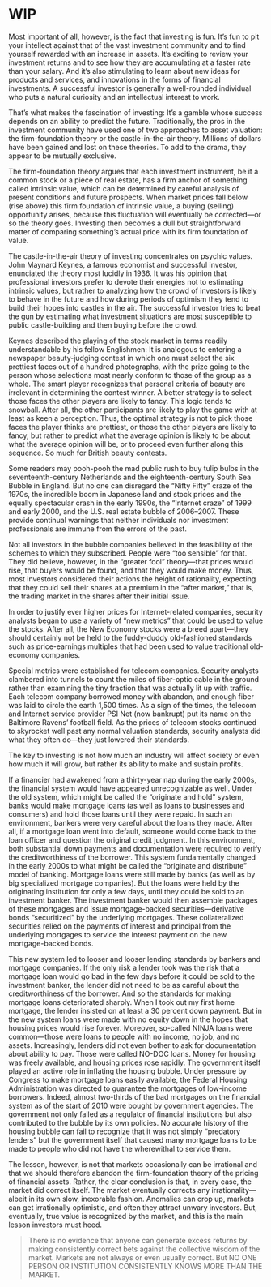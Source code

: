 # WIP

Most important of all, however, is the fact that investing is fun. It’s fun to pit your intellect against that of the vast investment community and to find yourself rewarded with an increase in assets. It’s exciting to review your investment returns and to see how they are accumulating at a faster rate than your salary. And it’s also stimulating to learn about new ideas for products and services, and innovations in the forms of financial investments. A successful investor is generally a well-rounded individual who puts a natural curiosity and an intellectual interest to work.

That’s what makes the fascination of investing: It’s a gamble whose success depends on an ability to predict the future. Traditionally, the pros in the investment community have used one of two approaches to asset valuation: the firm-foundation theory or the castle-in-the-air theory. Millions of dollars have been gained and lost on these theories. To add to the drama, they appear to be mutually exclusive.

The firm-foundation theory argues that each investment instrument, be it a common stock or a piece of real estate, has a firm anchor of something called intrinsic value, which can be determined by careful analysis of present conditions and future prospects. When market prices fall below (rise above) this firm foundation of intrinsic value, a buying (selling) opportunity arises, because this fluctuation will eventually be corrected—or so the theory goes. Investing then becomes a dull but straightforward matter of comparing something’s actual price with its firm foundation of value.

The castle-in-the-air theory of investing concentrates on psychic values. John Maynard Keynes, a famous economist and successful investor, enunciated the theory most lucidly in 1936. It was his opinion that professional investors prefer to devote their energies not to estimating intrinsic values, but rather to analyzing how the crowd of investors is likely to behave in the future and how during periods of optimism they tend to build their hopes into castles in the air. The successful investor tries to beat the gun by estimating what investment situations are most susceptible to public castle-building and then buying before the crowd.

Keynes described the playing of the stock market in terms readily understandable by his fellow Englishmen: It is analogous to entering a newspaper beauty-judging contest in which one must select the six prettiest faces out of a hundred photographs, with the prize going to the person whose selections most nearly conform to those of the group as a whole. The smart player recognizes that personal criteria of beauty are irrelevant in determining the contest winner. A better strategy is to select those faces the other players are likely to fancy. This logic tends to snowball. After all, the other participants are likely to play the game with at least as keen a perception. Thus, the optimal strategy is not to pick those faces the player thinks are prettiest, or those the other players are likely to fancy, but rather to predict what the average opinion is likely to be about what the average opinion will be, or to proceed even further along this sequence. So much for British beauty contests.

Some readers may pooh-pooh the mad public rush to buy tulip bulbs in the seventeenth-century Netherlands and the eighteenth-century South Sea Bubble in England. But no one can disregard the “Nifty Fifty” craze of the 1970s, the incredible boom in Japanese land and stock prices and the equally spectacular crash in the early 1990s, the “Internet craze” of 1999 and early 2000, and the U.S. real estate bubble of 2006–2007. These provide continual warnings that neither individuals nor investment professionals are immune from the errors of the past.

Not all investors in the bubble companies believed in the feasibility of the schemes to which they subscribed. People were “too sensible” for that. They did believe, however, in the “greater fool” theory—that prices would rise, that buyers would be found, and that they would make money. Thus, most investors considered their actions the height of rationality, expecting that they could sell their shares at a premium in the “after market,” that is, the trading market in the shares after their initial issue.

In order to justify ever higher prices for Internet-related companies, security analysts began to use a variety of “new metrics” that could be used to value the stocks. After all, the New Economy stocks were a breed apart—they should certainly not be held to the fuddy-duddy old-fashioned standards such as price-earnings multiples that had been used to value traditional old-economy companies.

Special metrics were established for telecom companies. Security analysts clambered into tunnels to count the miles of fiber-optic cable in the ground rather than examining the tiny fraction that was actually lit up with traffic. Each telecom company borrowed money with abandon, and enough fiber was laid to circle the earth 1,500 times. As a sign of the times, the telecom and Internet service provider PSI Net (now bankrupt) put its name on the Baltimore Ravens’ football field. As the prices of telecom stocks continued to skyrocket well past any normal valuation standards, security analysts did what they often do—they just lowered their standards.

The key to investing is not how much an industry will affect society or even how much it will grow, but rather its ability to make and sustain profits.

If a financier had awakened from a thirty-year nap during the early 2000s, the financial system would have appeared unrecognizable as well. Under the old system, which might be called the “originate and hold” system, banks would make mortgage loans (as well as loans to businesses and consumers) and hold those loans until they were repaid. In such an environment, bankers were very careful about the loans they made. After all, if a mortgage loan went into default, someone would come back to the loan officer and question the original credit judgment. In this environment, both substantial down payments and documentation were required to verify the creditworthiness of the borrower. This system fundamentally changed in the early 2000s to what might be called the “originate and distribute” model of banking. Mortgage loans were still made by banks (as well as by big specialized mortgage companies). But the loans were held by the originating institution for only a few days, until they could be sold to an investment banker. The investment banker would then assemble packages of these mortgages and issue mortgage-backed securities—derivative bonds “securitized” by the underlying mortgages. These collateralized securities relied on the payments of interest and principal from the underlying mortgages to service the interest payment on the new mortgage-backed bonds.

This new system led to looser and looser lending standards by bankers and mortgage companies. If the only risk a lender took was the risk that a mortgage loan would go bad in the few days before it could be sold to the investment banker, the lender did not need to be as careful about the creditworthiness of the borrower. And so the standards for making mortgage loans deteriorated sharply. When I took out my first home mortgage, the lender insisted on at least a 30 percent down payment. But in the new system loans were made with no equity down in the hopes that housing prices would rise forever. Moreover, so-called NINJA loans were common—those were loans to people with no income, no job, and no assets. Increasingly, lenders did not even bother to ask for documentation about ability to pay. Those were called NO-DOC loans. Money for housing was freely available, and housing prices rose rapidly. The government itself played an active role in inflating the housing bubble. Under pressure by Congress to make mortgage loans easily available, the Federal Housing Administration was directed to guarantee the mortgages of low-income borrowers. Indeed, almost two-thirds of the bad mortgages on the financial system as of the start of 2010 were bought by government agencies. The government not only failed as a regulator of financial institutions but also contributed to the bubble by its own policies. No accurate history of the housing bubble can fail to recognize that it was not simply “predatory lenders” but the government itself that caused many mortgage loans to be made to people who did not have the wherewithal to service them.

The lesson, however, is not that markets occasionally can be irrational and that we should therefore abandon the firm-foundation theory of the pricing of financial assets. Rather, the clear conclusion is that, in every case, the market did correct itself. The market eventually corrects any irrationality—albeit in its own slow, inexorable fashion. Anomalies can crop up, markets can get irrationally optimistic, and often they attract unwary investors. But, eventually, true value is recognized by the market, and this is the main lesson investors must heed.

> There is no evidence that anyone can generate excess returns by making consistently correct bets against the collective wisdom of the market. Markets are not always or even usually correct. But NO ONE PERSON OR INSTITUTION CONSISTENTLY KNOWS MORE THAN THE MARKET.



